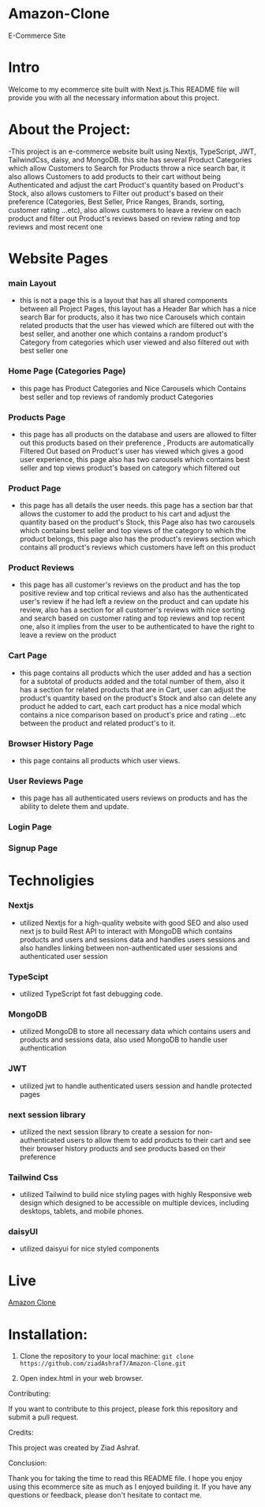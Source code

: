 # Amazon-Clone
E-Commerce Site


# Intro
Welcome to my ecommerce site built with Next js.This README file will provide you with all the necessary information about this project.

# About the Project:

-This project is an e-commerce website built using Nextjs, TypeScript, JWT, TailwindCss, daisy, and MongoDB. this site has several Product Categories which allow Customers to Search for Products throw a nice search bar, it also allows Customers to add products to their cart without being Authenticated and adjust the cart Product's quantity based on Product's Stock, also allows customers to Filter out product's based on their preference (Categories, Best Seller, Price Ranges, Brands, sorting, customer rating ...etc), also allows customers to leave a review on each product and filter out Product's reviews based on review rating and top reviews and most recent one  


# Website Pages

### main Layout
- this is not a page this is a layout that has all shared components between all Project Pages, 
this layout has a Header Bar which has a nice search Bar for products, also it has two nice Carousels which contain related products that the user has viewed which are filtered out with the best seller, and another one which contains a random product's Category from categories which user viewed and also filtered out with best seller one      

### Home Page (Categories Page)
- this page has Product Categories and Nice Carousels which Contains best seller and top reviews of randomly product Categories  

### Products Page
- this page has all products on the database and users are allowed to filter out this products based on their preference , Products are automatically Filtered Out based on Product's user has viewed which gives a good user experience, this page also has two carousels which contains best seller and top views product's based on category which filtered out 

### Product Page
- this page has all details the user needs. this page has a section bar that allows the customer to add the product to his cart and adjust the quantity based on the product's Stock, this Page also has two carousels which contains best seller and top views of the category to which the product belongs, this page also has the product's reviews section which contains all product's reviews which customers have left on this product

### Product Reviews 
- this page has all customer's reviews on the product and has the top positive review and top critical reviews and also has the authenticated user's review if he had left a review on the product and can update his review, also has a section for all customer's reviews with nice sorting and search based on customer rating and top reviews and top recent one, also it implies from the user to be authenticated to have the right to leave a review on the product

### Cart Page 
- this page contains all products which the user added and has a section for a subtotal of products added and the total number of them, also it has a section for related products that are in Cart, user can adjust the product's quantity based on the product's Stock and also can delete any product he added to cart, each cart product has a nice modal which contains a nice comparison based on product's price and rating ...etc between the product and related product's to it. 

### Browser History Page
- this page contains all products which user views.

### User Reviews Page
- this page has all authenticated users reviews on products and has the ability to delete them and update.

### Login Page
### Signup Page


# Technoligies
### Nextjs
- utilized Nextjs for a high-quality website with good SEO and also used next js to build Rest API to interact with MongoDB which contains products and users and sessions data and handles users sessions and also handles linking between non-authenticated user sessions and authenticated user session 

### TypeScipt 
- utilized TypeScript fot fast debugging code.

### MongoDB
- utilized MongoDB to store all necessary data which contains users and products and sessions data, also used MongoDB to handle user authentication

### JWT
- utilized jwt to handle authenticated users session and handle protected pages 

### next session library
- utilized the next session library to create a session for non-authenticated users to allow them to add products to their cart and see their browser history products and see  products based on their preference 

### Tailwind Css 
- utilized Tailwind to build nice styling pages with highly Responsive web design which designed to be accessible on multiple devices, including desktops, tablets, and mobile phones.

### daisyUI
- utilized daisyui for nice styled components


# Live
[Amazon Clone](https://amazon-liart-six.vercel.app) 

# Installation:

1. Clone the repository to your local machine:
`git clone https://github.com/ziadAshraf7/Amazon-Clone.git`

2. Open index.html in your web browser.


Contributing:

If you want to contribute to this project, please fork this repository and submit a pull request.

Credits:

This project was created by Ziad Ashraf.


Conclusion:

Thank you for taking the time to read this README file. I hope you enjoy using this ecommerce site as much as I enjoyed building it. If you have any questions or feedback, please don't hesitate to contact me.